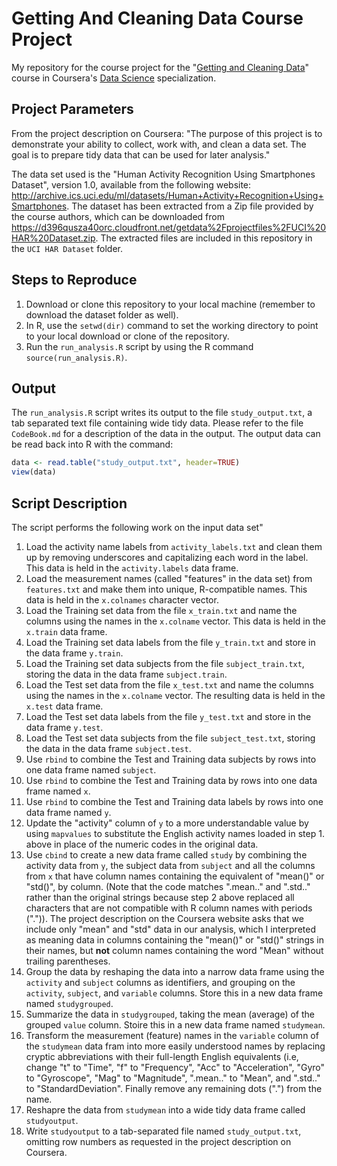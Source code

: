 # Getting And Cleaning Data Course Project
My repository for the course project for the "[Getting and Cleaning Data](https://www.coursera.org/course/getdata)" course in Coursera's [Data Science](https://www.coursera.org/specialization/jhudatascience/1?utm_medium=courseDescripTop) specialization.

## Project Parameters
From the project description on Coursera: "The purpose of this project is to demonstrate your ability to collect, work with, and clean a data set. The goal is to prepare tidy data that can be used for later analysis."

The data set used is the "Human Activity Recognition Using Smartphones Dataset", version 1.0, available from the following website:  http://archive.ics.uci.edu/ml/datasets/Human+Activity+Recognition+Using+Smartphones. The dataset has been extracted from a Zip file provided by the course authors, which can be downloaded from https://d396qusza40orc.cloudfront.net/getdata%2Fprojectfiles%2FUCI%20HAR%20Dataset.zip. The extracted files are included in this repository in the `UCI HAR Dataset` folder.

## Steps to Reproduce
1. Download or clone this repository to your local machine (remember to download the dataset folder as well).
2. In R, use the `setwd(dir)` command to set the working directory to point to your local download or clone of the repository.
3. Run the `run_analysis.R` script by using the R command `source(run_analysis.R)`.

## Output
The `run_analysis.R` script writes its output to the file `study_output.txt`, a tab separated text file containing wide tidy data. Please refer to the file `CodeBook.md` for a description of the data in the output.
The output data can be read back into R with the command:
```R
data <- read.table("study_output.txt", header=TRUE)
view(data)
```

## Script Description
The script performs the following work on the input data set"
1. Load the activity name labels from `activity_labels.txt` and clean them up by removing underscores and capitalizing each word in the label. This data is held in the `activity.labels` data frame.
2. Load the measurement names (called "features" in the data set) from `features.txt` and make them into unique, R-compatible names. This data is held in the `x.colnames` character vector.
3. Load the Training set data from the file `x_train.txt` and name the columns using the names in the `x.colname` vector. This data is held in the `x.train` data frame.
4. Load the Training set data labels from the file `y_train.txt` and store in the data frame `y.train`.
5. Load the Training set data subjects from the file `subject_train.txt`, storing the data in the data frame `subject.train`.
6. Load the Test set data from the file `x_test.txt` and name the columns using the names in the `x.colname` vector. The resulting data is held in the `x.test` data frame.
7. Load the Test set data labels from the file `y_test.txt` and store in the data frame `y.test`.
8. Load the Test set data subjects from the file `subject_test.txt`, storing the data in the data frame `subject.test`.
9. Use `rbind` to combine the Test and Training data subjects by rows into one data frame named `subject`.
10. Use `rbind` to combine the Test and Training data by rows into one data frame named `x`.
11. Use `rbind` to combine the Test and Training data labels by rows into one data frame named `y`.
12. Update the "activity" column of `y` to a more understandable value by using `mapvalues` to substitute the English activity names loaded in step 1. above in place of the numeric codes in the original data.
13. Use `cbind` to create a new data frame called `study` by combining the activity data from `y`, the subject data from `subject` and all the columns from `x` that have column names containing the equivalent of "mean()" or "std()", by column. (Note that the code matches ".mean.." and ".std.." rather than the original strings because step 2 above replaced all characters that are not compatible with R column names with periods (".")). The project description on the Coursera website asks that we include only "mean" and "std" data in our analysis, which I interpreted as meaning data in columns containing the "mean()" or "std()" strings in their names, but **not** column names containing the word "Mean" without trailing parentheses. 
14. Group the data by reshaping the data into a narrow data frame using the `activity` and `subject` columns as identifiers, and grouping on the `activity`, `subject`, and `variable` columns. Store this in a new data frame named `studygrouped`.
15. Summarize the data in `studygrouped`, taking the mean (average) of the grouped `value` column. Stoire this in a new data frame named `studymean`.
16. Transform the measurement (feature) names in the `variable` column of the `studymean` data fram into more easily understood names by replacing cryptic abbreviations with their full-length English equivalents (i.e, change "t" to "Time", "f" to "Frequency", "Acc" to "Acceleration", "Gyro" to "Gyroscope", "Mag" to "Magnitude", ".mean.." to "Mean", and ".std.." to "StandardDeviation". Finally remove any remaining dots (".") from the name.
17. Reshapre the data from `studymean` into a wide tidy data frame called `studyoutput`.
18. Write `studyoutput` to a tab-separated file named `study_output.txt`, omitting row numbers as requested in the project description on Coursera.
